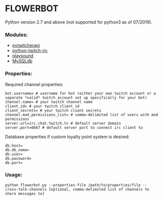 # FLOWERBOT

Python version 2.7 and above (not supported for python3 as of 07/2019).

### Modules:
- [pytwitcherapi](https://pytwitcherapi.readthedocs.io/en/latest/userdoc/requests.html#api-requests)
- [python-twitch-irc](https://pypi.org/project/python-twitch-irc)
- [playsound](https://pythonbasics.org/python-play-sound/)
- [MySQLdb](http://mysql-python.sourceforge.net/MySQLdb.html)

### Properties:
Required channel properties:
```
bot.username= # username for bot (either your own twitch account or a separate *valid* twitch account set up specifically for your bot)
channel.name= # your twitch channel name
client_id= # your twitch client id
client_secrets= # your twitch client secrets
channel.mod_permissions_list= # comma-delimited list of users with mod permissions
server.url=irc.chat.twitch.tv # default server domain
server.port=6667 # default server port to connect irc client to
```
Database properties if custom loyalty point system is desired:
```
db.host=
db.db_name=
db.user=
db.password=
db.port=
```

### Usage:
```
python flowerbot.py --properties-file /path/to/properties/file --cross-talk-channels [optional, comma-delimited list of channels to share messages to]
```
